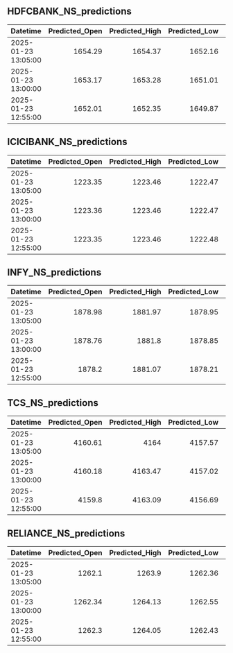 ## HDFCBANK_NS_predictions
| Datetime            |   Predicted_Open |   Predicted_High |   Predicted_Low |   Predicted_Close |   Predicted_Volume |
|:--------------------|-----------------:|-----------------:|----------------:|------------------:|-------------------:|
| 2025-01-23 13:05:00 |          1654.29 |          1654.37 |         1652.16 |           1652.7  |             127846 |
| 2025-01-23 13:00:00 |          1653.17 |          1653.28 |         1651.01 |           1651.92 |             115488 |
| 2025-01-23 12:55:00 |          1652.01 |          1652.35 |         1649.87 |           1651.04 |             111245 |

## ICICIBANK_NS_predictions
| Datetime            |   Predicted_Open |   Predicted_High |   Predicted_Low |   Predicted_Close |   Predicted_Volume |
|:--------------------|-----------------:|-----------------:|----------------:|------------------:|-------------------:|
| 2025-01-23 13:05:00 |          1223.35 |          1223.46 |         1222.47 |           1224.76 |            75145.5 |
| 2025-01-23 13:00:00 |          1223.36 |          1223.46 |         1222.47 |           1224.75 |            75242   |
| 2025-01-23 12:55:00 |          1223.35 |          1223.46 |         1222.48 |           1224.76 |            75151.4 |

## INFY_NS_predictions
| Datetime            |   Predicted_Open |   Predicted_High |   Predicted_Low |   Predicted_Close |   Predicted_Volume |
|:--------------------|-----------------:|-----------------:|----------------:|------------------:|-------------------:|
| 2025-01-23 13:05:00 |          1878.98 |          1881.97 |         1878.95 |           1880.23 |            43492.5 |
| 2025-01-23 13:00:00 |          1878.76 |          1881.8  |         1878.85 |           1880.08 |            42661.5 |
| 2025-01-23 12:55:00 |          1878.2  |          1881.07 |         1878.21 |           1879.37 |            41775   |

## TCS_NS_predictions
| Datetime            |   Predicted_Open |   Predicted_High |   Predicted_Low |   Predicted_Close |   Predicted_Volume |
|:--------------------|-----------------:|-----------------:|----------------:|------------------:|-------------------:|
| 2025-01-23 13:05:00 |          4160.61 |          4164    |         4157.57 |           4160.32 |            14324.8 |
| 2025-01-23 13:00:00 |          4160.18 |          4163.47 |         4157.02 |           4159.67 |            13828.6 |
| 2025-01-23 12:55:00 |          4159.8  |          4163.09 |         4156.69 |           4159.26 |            13914.9 |

## RELIANCE_NS_predictions
| Datetime            |   Predicted_Open |   Predicted_High |   Predicted_Low |   Predicted_Close |   Predicted_Volume |
|:--------------------|-----------------:|-----------------:|----------------:|------------------:|-------------------:|
| 2025-01-23 13:05:00 |          1262.1  |          1263.9  |         1262.36 |           1262.29 |             122455 |
| 2025-01-23 13:00:00 |          1262.34 |          1264.13 |         1262.55 |           1262.46 |             119642 |
| 2025-01-23 12:55:00 |          1262.3  |          1264.05 |         1262.43 |           1262.39 |             119362 |

